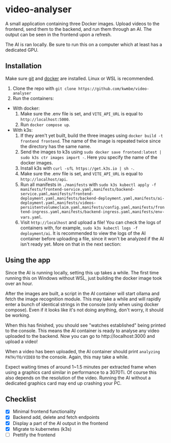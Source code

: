# video-analyser

A small application containing three Docker images. Upload videos to the frontend, send them to the backend, and run them through an AI. The output can be seen in the frontend upon a refresh.

The AI is ran locally. Be sure to run this on a computer which at least has a dedicated GPU.

## Installation

Make sure [git](https://git-scm.com/downloads) and [docker](https://docs.docker.com/engine/install/) are installed. Linux or WSL is recommended.

1. Clone the repo with `git clone https://github.com/kwmbe/video-analyser`
2. Run the containers:
  * With docker: 
    1. Make sure the .env file is set, and `VITE_API_URL` is equal to `http://localhost:5000`.
    2. Run `docker compose up`.
  * With k3s:
    1. If they aren't yet built, build the three images using `docker build -t frontend frontend`. The name of the image is repeated twice since the directory has the same name.
    2. Send the images to k3s using `sudo docker save frontend:latest | sudo k3s ctr images import -`. Here you specify the name of the docker images.
    3. Install k3s with `curl -sfL https://get.k3s.io | sh -`.
    4. Make sure the .env file is set, and `VITE_API_URL` is equal to `http://localhost/api`.
    5. Run all manifests in `./manifests` with `sudo k3s kubectl apply -f manifests/frontend-service.yaml,manifests/backend-service.yaml,manifests/frontend-deployment.yaml,manifests/backend-deployment.yaml,manifests/ai-deployment.yaml,manifests/videos-persistentvolumeclaim.yaml,manifests/config.yaml,manifests/frontend-ingress.yaml,manifests/backend-ingress.yaml,manifests/env-vars.yaml`.
    6. Visit `http://localhost` and upload a file! You can check the logs of containers with, for example, `sudo k3s kubectl logs -f deployment/ai`. It is recommended to view the logs of the AI container before uploading a file, since it won't be analyzed if the AI isn't ready yet. More on that in the next section:

## Using the app

Since the AI is running locally, setting this up takes a while. The first time running this on Windows without WSL, just building the docker image took over an hour. 

After the images are built, a script in the AI container will start ollama and fetch the image recognition module. This may take a while and will rapidly enter a bunch of identical strings in the console (only when using docker compose). Even if it looks like it's not doing anything, don't worry, it should be working.

When this has finished, you should see "watches established" being printed to the console. This means the AI container is ready to analyse any video uploaded to the backend. Now you can go to http://localhost:3000 and upload a video!

When a video has been uploaded, the AI container should print `analyzing PATH/TO/VIDEO` to the console. Again, this may take a while. 

Expect waiting times of around 1~1.5 minutes per extracted frame when using a graphics card similar in performance to a 3070Ti. Of course this also depends on the resolution of the video. Running the AI without a dedicated graphics card may end up crashing your PC.

## Checklist

- [X] Minimal frontend functionality
- [X] Backend add, delete and fetch endpoints 
- [X] Display a part of the AI output in the frontend
- [X] Migrate to kubernetes (k3s)
- [ ] Prettify the frontend
